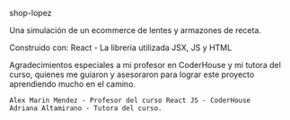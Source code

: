 shop-lopez

Una simulación de un ecommerce de lentes y armazones de receta.


Construido con:
    React - La librería utilizada
    JSX, JS y HTML

Agradecimientos especiales a mi profesor en CoderHouse y mi tutora del curso, quienes me guiaron y asesoraron para lograr este proyecto aprendiendo mucho en el camino. 

    Alex Marin Mendez - Profesor del curso React JS - CoderHouse
    Adriana Altamirano - Tutora del curso.
